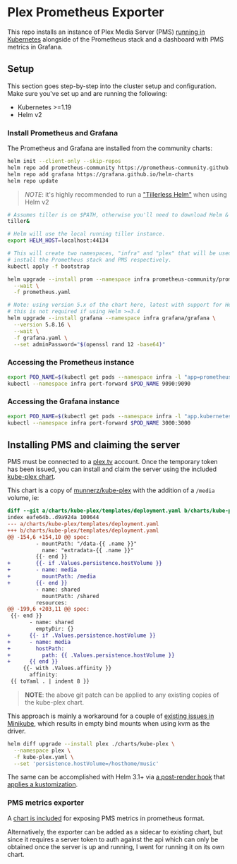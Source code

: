 # Plex Prometheus Exporter

This repo installs an instance of Plex Media Server (PMS) [running in
Kubernetes][pms-docker] alongside of the Prometheus stack and a dashboard with
PMS metrics in Grafana.

## Setup

This section goes step-by-step into the cluster setup and configuration. Make
sure you've set up and are running the following:

- Kubernetes >=1.19
- Helm v2

### Install Prometheus and Grafana

The Prometheus and Grafana are installed from the community charts:

```bash
helm init --client-only --skip-repos
helm repo add prometheus-community https://prometheus-community.github.io/helm-charts
helm repo add grafana https://grafana.github.io/helm-charts
helm repo update
```
> *NOTE*: it's highly recommended to run a ["Tillerless Helm"][tillerless] when
> using Helm v2

```bash
# Assumes tiller is on $PATH, otherwise you'll need to download Helm & Tiller binaries
tiller&

# Helm will use the local running tiller instance.
export HELM_HOST=localhost:44134
```

```bash
# This will create two namespaces, "infra" and "plex" that will be used to
# install the Prometheus stack and PMS respectively.
kubectl apply -f bootstrap

helm upgrade --install prom --namespace infra prometheus-community/prometheus \
  --wait \
  -f prometheus.yaml

# Note: using version 5.x of the chart here, latest with support for Helm 2
# this is not required if using Helm >=3.4
helm upgrade --install grafana --namespace infra grafana/grafana \
  --version 5.8.16 \
  --wait \
  -f grafana.yaml \
  --set adminPassword="$(openssl rand 12 -base64)"
```

### Accessing the Prometheus instance

```bash
export POD_NAME=$(kubectl get pods --namespace infra -l "app=prometheus,component=server" -o jsonpath="{.items[0].metadata.name}")
kubectl --namespace infra port-forward $POD_NAME 9090:9090
```

### Accessing the Grafana instance

```bash
export POD_NAME=$(kubectl get pods --namespace infra -l "app.kubernetes.io/name=grafana,app.kubernetes.io/instance=grafana" -o jsonpath="{.items[0].metadata.name}")
kubectl --namespace infra port-forward $POD_NAME 3000:3000
```

## Installing PMS and claiming the server

PMS must be connected to a [plex.tv](https://plex.tv) account. Once the
temporary token has been issued, you can install and claim the server using the
included [kube-plex chart](./charts/kube-plex).

This chart is a copy of [munnerz/kube-plex] with the addition of a `/media`
volume, ie:

```patch
diff --git a/charts/kube-plex/templates/deployment.yaml b/charts/kube-plex/templates/deployment.yaml
index eafe64b..d9a924a 100644
--- a/charts/kube-plex/templates/deployment.yaml
+++ b/charts/kube-plex/templates/deployment.yaml
@@ -154,6 +154,10 @@ spec:
         - mountPath: "/data-{{ .name }}"
           name: "extradata-{{ .name }}"
         {{- end }}
+        {{- if .Values.persistence.hostVolume }}
+        - name: media
+          mountPath: /media
+        {{- end }}
         - name: shared
           mountPath: /shared
         resources:
@@ -199,6 +203,11 @@ spec:
 {{- end }}
       - name: shared
         emptyDir: {}
+      {{- if .Values.persistence.hostVolume }}
+      - name: media
+        hostPath:
+          path: {{ .Values.persistence.hostVolume }}
+      {{ end }}
     {{- with .Values.affinity }}
       affinity:
 {{ toYaml . | indent 8 }}
```

> **NOTE**: the above git patch can be applied to any existing copies of the
> kube-plex chart.

This approach is mainly a workaround for a couple of [existing issues in 
Minikube][minikube-mounts], which results in empty bind mounts when using kvm as
the driver.

```bash
helm diff upgrade --install plex ./charts/kube-plex \
  --namespace plex \
  -f kube-plex.yaml \
  --set 'persistence.hostVolume=/hosthome/music'
```

The same can be accomplished with Helm 3.1+ via [a post-render
hook][helm-post-render] that [applies a kustomization][kustomize-post].


### PMS metrics exporter

A [chart is included](./charts/plex_exporter) for exposing PMS metrics in
prometheus format.

Alternatively, the exporter can be added as a sidecar to existing chart, but
since it requires a server token to auth against the api which can only be
obtained once the server is up and running, I went for running it on its own
chart.

[helm-post-render]: https://helm.sh/docs/topics/advanced/#post-rendering
[kustomize-post]: https://github.com/thomastaylor312/advanced-helm-demos/tree/master/post-render
[minikube-mounts]: https://github.com/kubernetes/minikube/issues/3973
[munnerz/kube-plex]: https://github.com/munnerz/kube-plex/tree/master/charts/kube-plex
[pms-docker]: https://github.com/plexinc/pms-docker
[tillerless]: https://rimusz.net/tillerless-helm
